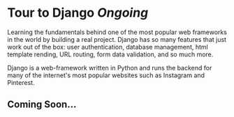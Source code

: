 # Tour to Django _Ongoing_

Learning the fundamentals behind one of the most popular web frameworks in the world by building a real project.
Django has so many features that just work out of the box: user authentication, database management, html template rending, URL routing, form data validation, and so much more.

Django is a web-framework written in Python and runs the backend for many of the internet's most popular websites such as Instagram and Pinterest.

## Coming Soon...
